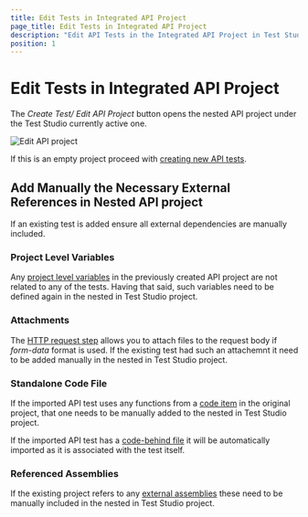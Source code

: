 ```yaml
---
title: Edit Tests in Integrated API Project
page_title: Edit Tests in Integrated API Project
description: "Edit API Tests in the Integrated API Project in Test Studio Web project. Modify the insereted API test In a Test Studio web test"
position: 1
---
```

# Edit Tests in Integrated API Project

The _Create Test/ Edit API Project_ button opens the nested API project under the Test Studio currently active one.

![Edit API project][3]

If this is an empty project proceed with <a href="https://docs.telerik.com/teststudio-apis/features/steps/overview" target="_blank">creating new API tests</a>.

## Add Manually the Necessary External References in Nested API project

If an existing test is added ensure all external dependencies are manually included.

### Project Level Variables

Any <a href="https://docs.telerik.com/teststudio-apis/features/variables" target="_blank">project level variables</a> in the previously created API project are not related to any of the tests. Having that said, such variables need to be defined again in the nested in Test Studio project.

### Attachments

The <a href="https://docs.telerik.com/teststudio-apis/features/steps/http-request" target="_blank">HTTP request step</a> allows you to attach files to the request body if _form-data_ format is used. If the existing test had such an attachemnt it need to be added manually in the nested in Test Studio project.

### Standalone Code File

If the imported API test uses any functions from a <a href="https://docs.telerik.com/teststudio-apis/features/code-features/code-items" target="_blank">code item</a> in the original project, that one needs to be manually added to the nested in Test Studio project.

If the imported API test has a <a href="https://docs.telerik.com/teststudio-apis/features/code-features/code-behind-files" target="_blank">code-behind file</a> it will be automatically imported as it is associated with the test itself. 

### Referenced Assemblies

If the existing project refers to any <a href="https://docs.telerik.com/teststudio-apis/features/code-features/add-assembly-reference" target="_blank">external assemblies</a> these need to be manually included in the nested in Test Studio project.

[3]: /img/features/execute-apitest/add-api-test-as-step/create-edit.png